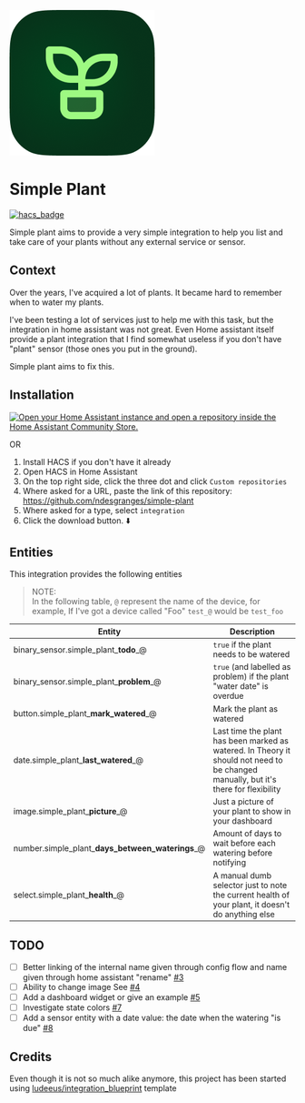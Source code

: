 
![Simple Plant Icon](custom_components/simple_plant/brands/icon/icon.png)
# Simple Plant

[![hacs_badge](https://img.shields.io/badge/HACS-Custom-41BDF5.svg?style=for-the-badge)](https://github.com/hacs/integration)

Simple plant aims to provide a very simple integration to help you list and take care of your plants without any external service or sensor.

## Context

Over the years, I've acquired a lot of plants. It became hard to remember when to water my plants.

I've been testing a lot of services just to help me with this task, but the integration in home assistant was not great. Even Home assistant itself provide a plant integration that I find somewhat useless if you don't have "plant" sensor (those ones you put in the ground).

Simple plant aims to fix this.

## Installation

[![Open your Home Assistant instance and open a repository inside the Home Assistant Community Store.](https://my.home-assistant.io/badges/hacs_repository.svg)](https://my.home-assistant.io/redirect/hacs_repository/?owner=ndesgranges&repository=simple-plant&category=integration)

OR

1. Install HACS if you don't have it already
2. Open HACS in Home Assistant
3. On the top right side, click the three dot and click `Custom repositories`
4. Where asked for a URL, paste the link of this repository:
https://github.com/ndesgranges/simple-plant
5. Where asked for a type, select `integration`
4. Click the download button. ⬇️


## Entities

This integration provides the following entities

> NOTE: \
> In the following table, `@` represent the name of the device, for example, If I've got a device called "Foo" `test_@` would be `test_foo`

| Entity                                           | Description                                                                                                                         |
| ------------------------------------------------ | ----------------------------------------------------------------------------------------------------------------------------------- |
| binary_sensor.simple_plant_**todo**_@            | `true` if the plant needs to be watered                                                                                             |
| binary_sensor.simple_plant_**problem**_@         | `true` (and labelled as problem) if the plant "water date" is overdue                                                               |
| button.simple_plant_**mark_watered**_@           | Mark the plant as watered                                                                                                           |
| date.simple_plant_**last_watered**_@             | Last time the plant has been marked as watered. In Theory it should not need to be changed manually, but it's there for flexibility |
| image.simple_plant_**picture**_@                 | Just a picture of your plant to show in your dashboard                                                                              |
| number.simple_plant_**days_between_waterings**_@ | Amount of days to wait before each watering before notifying                                                                        |
| select.simple_plant_**health**_@                 | A manual dumb selector just to note the current health of your plant, it doesn't do anything else                                   |

## TODO

  - [ ] Better linking of the internal name given through config flow and name given through home assistant "rename" [#3](https://github.com/ndesgranges/simple-plant/issues/3)
  - [ ] Ability to change image See [#4](https://github.com/ndesgranges/simple-plant/issues/4)
  - [ ] Add a dashboard widget or give an example [#5](https://github.com/ndesgranges/simple-plant/issues/5)
  - [ ] Investigate state colors [#7](https://github.com/ndesgranges/simple-plant/issues/7)
  - [ ] Add a sensor entity with a date value: the date when the watering "is due" [#8](https://github.com/ndesgranges/simple-plant/issues/8)

## Credits


Even though it is not so much alike anymore, this project has been started using [ludeeus/integration_blueprint](https://github.com/ludeeus/integration_blueprint) template
